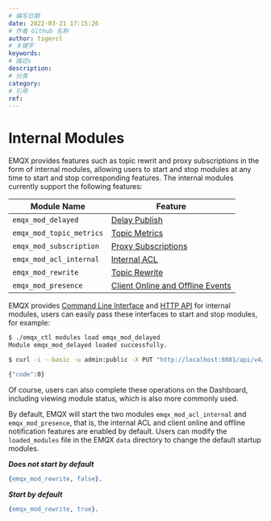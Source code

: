 ```yaml
---
# 编写日期
date: 2022-03-21 17:15:26
# 作者 Github 名称
author: tigercl
# 关键字
keywords:
# 描述s
description:
# 分类
category: 
# 引用
ref:
---
```


# Internal Modules

EMQX provides features such as topic rewrit and proxy subscriptions in the form of internal modules, allowing users to start and stop modules at any time to start and stop corresponding features. The internal modules currently support the following features:

| Module Name              | Feature                                |
| ------------------------ | -------------------------------------- |
| `emqx_mod_delayed`       | [Delay Publish](./delay-publish.md)         |
| `emqx_mod_topic_metrics` | [Topic Metrics](./metrics-and-stats.md) |
| `emqx_mod_subscription`  | [Proxy Subscriptions](./proxy-subscriptions.md)    |
| `emqx_mod_acl_internal`  | [Internal ACL](./acl-file.md)                |
| `emqx_mod_rewrite`       | [Topic Rewrite](./topic-rewrite.md)         |
| `emqx_mod_presence`      | [Client Online and Offline Events](./system-topic.md)  |

EMQX provides [Command Line Interface](./cli.md#endpoint-modules) and [HTTP API](./http-api.md#endpoint-modules) for internal modules, users can easily pass these interfaces to start and stop modules, for example:

```bash
$ ./emqx_ctl modules load emqx_mod_delayed
Module emqx_mod_delayed loaded successfully.
```

```bash
$ curl -i --basic -u admin:public -X PUT "http://localhost:8081/api/v4/nodes/emqx@127.0.0.1/modules/emqx_mod_delayed/load"

{"code":0}
```

Of course, users can also complete these operations on the Dashboard, including viewing module status, which is also more commonly used.

By default, EMQX will start the two modules `emqx_mod_acl_internal` and `emqx_mod_presence`, that is, the internal ACL and client online and offline notification features are enabled by default. Users can modify the `loaded_modules` file in the EMQX `data` directory to change the default startup modules.

***Does not start by default***

```erlang
{emqx_mod_rewrite, false}.
```

***Start by default***

```erlang
{emqx_mod_rewrite, true}.
```
